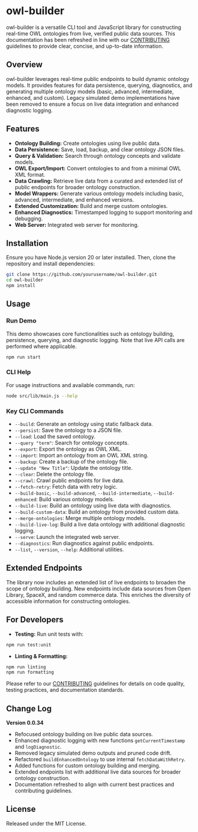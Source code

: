 # owl-builder

owl-builder is a versatile CLI tool and JavaScript library for constructing real-time OWL ontologies from live, verified public data sources. This documentation has been refreshed in line with our [CONTRIBUTING](CONTRIBUTING.md) guidelines to provide clear, concise, and up-to-date information.

## Overview

owl-builder leverages real-time public endpoints to build dynamic ontology models. It provides features for data persistence, querying, diagnostics, and generating multiple ontology models (basic, advanced, intermediate, enhanced, and custom). Legacy simulated demo implementations have been removed to ensure a focus on live data integration and enhanced diagnostic logging.

## Features

- **Ontology Building:** Create ontologies using live public data.
- **Data Persistence:** Save, load, backup, and clear ontology JSON files.
- **Query & Validation:** Search through ontology concepts and validate models.
- **OWL Export/Import:** Convert ontologies to and from a minimal OWL XML format.
- **Data Crawling:** Retrieve live data from a curated and extended list of public endpoints for broader ontology construction.
- **Model Wrappers:** Generate various ontology models including basic, advanced, intermediate, and enhanced versions.
- **Extended Customization:** Build and merge custom ontologies.
- **Enhanced Diagnostics:** Timestamped logging to support monitoring and debugging.
- **Web Server:** Integrated web server for monitoring.

## Installation

Ensure you have Node.js version 20 or later installed. Then, clone the repository and install dependencies:

```bash
git clone https://github.com/yourusername/owl-builder.git
cd owl-builder
npm install
```

## Usage

### Run Demo

This demo showcases core functionalities such as ontology building, persistence, querying, and diagnostic logging. Note that live API calls are performed where applicable.

```bash
npm run start
```

### CLI Help

For usage instructions and available commands, run:

```bash
node src/lib/main.js --help
```

### Key CLI Commands

- `--build`: Generate an ontology using static fallback data.
- `--persist`: Save the ontology to a JSON file.
- `--load`: Load the saved ontology.
- `--query "term"`: Search for ontology concepts.
- `--export`: Export the ontology as OWL XML.
- `--import`: Import an ontology from an OWL XML string.
- `--backup`: Create a backup of the ontology file.
- `--update "New Title"`: Update the ontology title.
- `--clear`: Delete the ontology file.
- `--crawl`: Crawl public endpoints for live data.
- `--fetch-retry`: Fetch data with retry logic.
- `--build-basic`, `--build-advanced`, `--build-intermediate`, `--build-enhanced`: Build various ontology models.
- `--build-live`: Build an ontology using live data with diagnostics.
- `--build-custom-data`: Build an ontology from provided custom data.
- `--merge-ontologies`: Merge multiple ontology models.
- `--build-live-log`: Build a live data ontology with additional diagnostic logging.
- `--serve`: Launch the integrated web server.
- `--diagnostics`: Run diagnostics against public endpoints.
- `--list`, `--version`, `--help`: Additional utilities.

## Extended Endpoints

The library now includes an extended list of live endpoints to broaden the scope of ontology building. New endpoints include data sources from Open Library, SpaceX, and random commerce data. This enriches the diversity of accessible information for constructing ontologies.

## For Developers

- **Testing:** Run unit tests with:

```bash
npm run test:unit
```

- **Linting & Formatting:**

```bash
npm run linting
npm run formatting
```

Please refer to our [CONTRIBUTING](CONTRIBUTING.md) guidelines for details on code quality, testing practices, and documentation standards.

## Change Log

**Version 0.0.34**

- Refocused ontology building on live public data sources.
- Enhanced diagnostic logging with new functions `getCurrentTimestamp` and `logDiagnostic`.
- Removed legacy simulated demo outputs and pruned code drift.
- Refactored `buildEnhancedOntology` to use internal `fetchDataWithRetry`.
- Added functions for custom ontology building and merging.
- Extended endpoints list with additional live data sources for broader ontology construction.
- Documentation refreshed to align with current best practices and contributing guidelines.

## License

Released under the MIT License.
